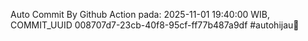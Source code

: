 Auto Commit By Github Action pada: 2025-11-01 19:40:00 WIB, COMMIT_UUID 008707d7-23cb-40f8-95cf-ff77b487a9df #autohijau🗿
